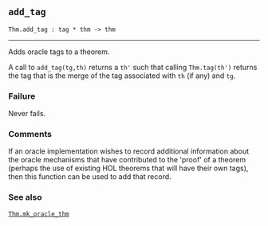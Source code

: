 ## `add_tag`

``` hol4
Thm.add_tag : tag * thm -> thm
```

------------------------------------------------------------------------

Adds oracle tags to a theorem.

A call to `add_tag(tg,th)` returns a `th'` such that calling
`Thm.tag(th')` returns the tag that is the merge of the tag associated
with `th` (if any) and `tg`.

### Failure

Never fails.

### Comments

If an oracle implementation wishes to record additional information
about the oracle mechanisms that have contributed to the 'proof' of a
theorem (perhaps the use of existing HOL theorems that will have their
own tags), then this function can be used to add that record.

### See also

[`Thm.mk_oracle_thm`](#Thm.mk_oracle_thm)

